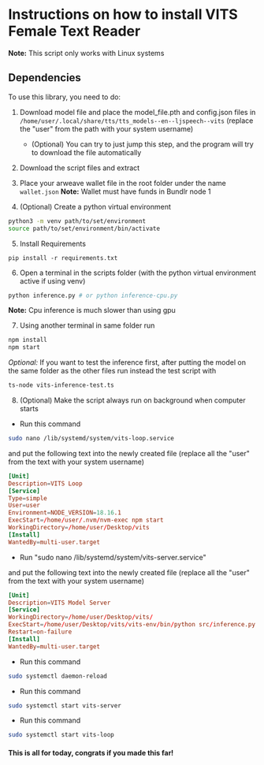 # Instructions on how to install VITS Female Text Reader

**Note:** This script only works with Linux systems

## Dependencies
To use this library, you need to do:


1. Download model file and place the model_file.pth and config.json files in `/home/user/.local/share/tts/tts_models--en--ljspeech--vits` (replace the "user" from the path with your system username)

    * (Optional) You can try to just jump this step, and the program will try to download the file automatically

2. Download the script files and extract

3. Place your arweave wallet file in the root folder under the name `wallet.json`
**Note:** Wallet must have funds in Bundlr node 1

4. (Optional) Create a python virtual environment
```sh
python3 -m venv path/to/set/environment
source path/to/set/environment/bin/activate
```

5. Install Requirements
```
pip install -r requirements.txt
```

6. Open a terminal in the scripts folder (with the python virtual environment active if using venv)
```sh
python inference.py # or python inference-cpu.py
```
**Note:** Cpu inference is much slower than using gpu

7. Using another terminal in same folder run
```sh
npm install
npm start
```

*Optional:* If you want to test the inference first, after putting the model on the same folder as the other files run instead the test script with

```bash
ts-node vits-inference-test.ts
```

8. (Optional) Make the script always run on background when computer starts

* Run this command 

```sh
sudo nano /lib/systemd/system/vits-loop.service
```
    
and put the following text into the newly created file (replace all the "user" from the text with your system username)

```conf
[Unit]
Description=VITS Loop
[Service]
Type=simple
User=user
Environment=NODE_VERSION=18.16.1
ExecStart=/home/user/.nvm/nvm-exec npm start
WorkingDirectory=/home/user/Desktop/vits
[Install]
WantedBy=multi-user.target
```

* Run "sudo nano /lib/systemd/system/vits-server.service" 

and put the following text into the newly created file (replace all the "user" from the text with your system username)

```conf
[Unit]
Description=VITS Model Server
[Service]
WorkingDirectory=/home/user/Desktop/vits/
ExecStart=/home/user/Desktop/vits/vits-env/bin/python src/inference.py
Restart=on-failure
[Install]
WantedBy=multi-user.target
```

* Run this command

```sh
sudo systemctl daemon-reload
```

* Run this command

```sh
sudo systemctl start vits-server
```

* Run this command

```sh
sudo systemctl start vits-loop
```

#### This is all for today, congrats if you made this far!
